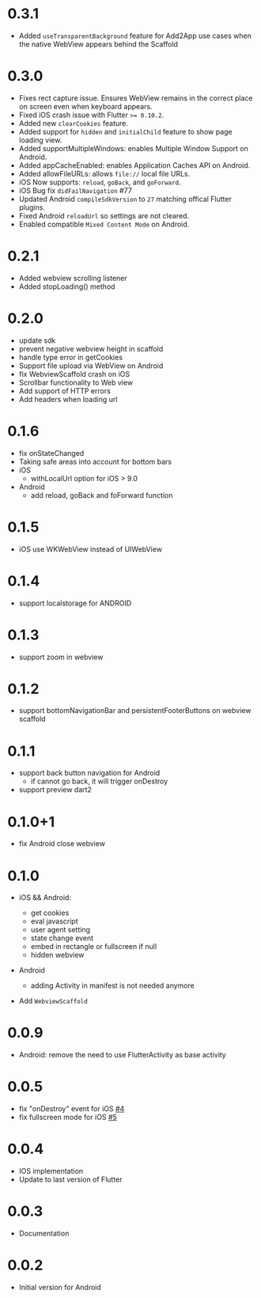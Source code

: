 # 0.3.1

- Added `useTransparentBackground` feature for Add2App use cases when the native WebView appears behind the Scaffold

# 0.3.0

- Fixes rect capture issue. Ensures WebView remains in the correct place on screen even when keyboard appears.
- Fixed iOS crash issue with Flutter `>= 0.10.2`.
- Added new `clearCookies` feature.
- Added support for `hidden` and `initialChild` feature to show page loading view.
- Added supportMultipleWindows: enables Multiple Window Support on Android.
- Added appCacheEnabled: enables Application Caches API on Android.
- Added allowFileURLs: allows `file://` local file URLs.
- iOS Now supports: `reload`, `goBack`, and `goForward`.
- iOS Bug fix `didFailNavigation` #77
- Updated Android `compileSdkVersion` to `27` matching offical Flutter plugins.
- Fixed Android `reloadUrl` so settings are not cleared.
- Enabled compatible `Mixed Content Mode` on Android.

# 0.2.1

- Added webview scrolling listener
- Added stopLoading() method

# 0.2.0

- update sdk
- prevent negative webview height in scaffold
- handle type error in getCookies
- Support file upload via WebView on Android
- fix WebviewScaffold crash on iOS
- Scrollbar functionality to Web view
- Add support of HTTP errors
- Add headers when loading url

# 0.1.6

- fix onStateChanged
- Taking safe areas into account for bottom bars
- iOS
    + withLocalUrl option for iOS > 9.0
- Android
    + add reload, goBack and foForward function

# 0.1.5

- iOS use WKWebView instead of UIWebView

# 0.1.4

- support localstorage for ANDROID

# 0.1.3

- support zoom in webview

# 0.1.2

- support bottomNavigationBar and persistentFooterButtons on webview scaffold

# 0.1.1
- support back button navigation for Android
    + if cannot go back, it will trigger onDestroy
- support preview dart2

# 0.1.0+1

- fix Android close webview

# 0.1.0

- iOS && Android:
    - get cookies
    - eval javascript
    - user agent setting
    - state change event
    - embed in rectangle or fullscreen if null
    - hidden webview

- Android
    - adding Activity in manifest is not needed anymore

- Add `WebviewScaffold`

# 0.0.9

- Android: remove the need to use FlutterActivity as base activity

# 0.0.5

- fix "onDestroy" event for iOS [#4](https://github.com/dart-flitter/flutter_webview_plugin/issues/4)
- fix fullscreen mode for iOS [#5](https://github.com/dart-flitter/flutter_webview_plugin/issues/5)

# 0.0.4

- IOS implementation
- Update to last version of Flutter

# 0.0.3

- Documentation

# 0.0.2

- Initial version for Android

